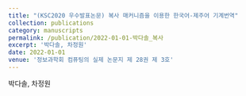 ```yaml
---
title: "(KSC2020 우수발표논문) 복사 매커니즘을 이용한 한국어-제주어 기계번역"
collection: publications
category: manuscripts
permalink: /publication/2022-01-01-박다솔_복사
excerpt: '박다솔, 차정원'
date: 2022-01-01
venue: '정보과학회 컴퓨팅의 실제 논문지 제 28권 제 3호'
---
```

박다솔, 차정원
